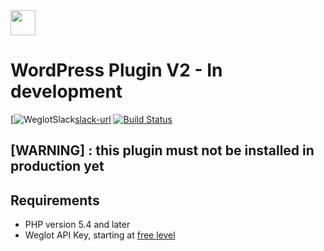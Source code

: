 <!-- logo -->
<img src="https://cdn.weglot.com/logo/logo-hor.png" height="40" />

# WordPress Plugin V2 - In development

[![WeglotSlack][slack-image][slack-url]
[![Build Status][travis-image]][travis-url]


## [WARNING] : this plugin must not be installed in production yet


## Requirements
- PHP version 5.4 and later
- Weglot API Key, starting at [free level](https://dashboard.weglot.com/register)

[travis-image]: https://api.travis-ci.com/weglot/weglot-wordpress.svg?branch=dev
[travis-url]: https://travis-ci.com/weglot/weglot-wordpress

[slack-image]: https://weglot-community.now.sh/badge.svg
[slack-url]: https://weglot-community.now.sh/

